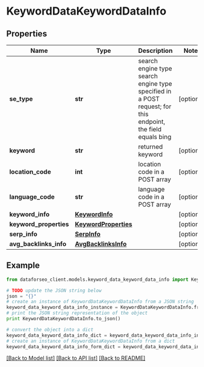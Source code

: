 # KeywordDataKeywordDataInfo


## Properties

Name | Type | Description | Notes
------------ | ------------- | ------------- | -------------
**se_type** | **str** | search engine type search engine type specified in a POST request; for this endpoint, the field equals bing | [optional] 
**keyword** | **str** | returned keyword | [optional] 
**location_code** | **int** | location code in a POST array | [optional] 
**language_code** | **str** | language code in a POST array | [optional] 
**keyword_info** | [**KeywordInfo**](KeywordInfo.md) |  | [optional] 
**keyword_properties** | [**KeywordProperties**](KeywordProperties.md) |  | [optional] 
**serp_info** | [**SerpInfo**](SerpInfo.md) |  | [optional] 
**avg_backlinks_info** | [**AvgBacklinksInfo**](AvgBacklinksInfo.md) |  | [optional] 

## Example

```python
from dataforseo_client.models.keyword_data_keyword_data_info import KeywordDataKeywordDataInfo

# TODO update the JSON string below
json = "{}"
# create an instance of KeywordDataKeywordDataInfo from a JSON string
keyword_data_keyword_data_info_instance = KeywordDataKeywordDataInfo.from_json(json)
# print the JSON string representation of the object
print KeywordDataKeywordDataInfo.to_json()

# convert the object into a dict
keyword_data_keyword_data_info_dict = keyword_data_keyword_data_info_instance.to_dict()
# create an instance of KeywordDataKeywordDataInfo from a dict
keyword_data_keyword_data_info_form_dict = keyword_data_keyword_data_info.from_dict(keyword_data_keyword_data_info_dict)
```
[[Back to Model list]](../README.md#documentation-for-models) [[Back to API list]](../README.md#documentation-for-api-endpoints) [[Back to README]](../README.md)


